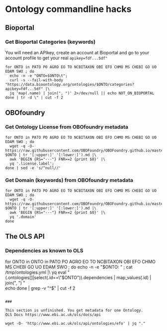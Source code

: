 # Ontology commandline hacks

## Bioportal

### Get Bioportal Categories (keywords) 
You will need an APIkey, create an account at Bioportal 
and go to your account profile to get your real `apikey=fdf...5df"`

```
for ONTO in PATO PO AGRO EO TO NCBITAXON OBI EFO CHMO MS CHEBI GO UO EDAM SWO ; do 
  echo -n -e "ONTO=$ONTO\t"; 
  curl -s --fail-with-body "https://data.bioontology.org/ontologies/$ONTO/categories?apikey=fdf...5df" |\
  jq 'map(.name) | join(", ")' 2>/dev/null || echo NOT_ON_BIOPORTAL
done | tr -d \" | cut -f 2
```

## OBOfoundry

### Get Ontology License from OBOfoundry metadata

```
for ONTO in PATO PO AGRO EO TO NCBITAXON OBI EFO CHMO MS CHEBI GO UO EDAM SWO ; do
  wget -q -O- https://raw.githubusercontent.com/OBOFoundry/OBOFoundry.github.io/master/ontology/$(echo $ONTO | tr '[:upper:]' '[:lower:]').md |\
  awk 'BEGIN {RS="---"} FNR==2 {print $0}' |\
  yq '.license.label'; 
done | sed -e 's/^null//'
```

### Get Domain (keywords) from OBOfoundry metadata
```
for ONTO in PATO PO AGRO EO TO NCBITAXON OBI EFO CHMO MS CHEBI GO UO EDAM SWO ; do 
  wget -q -O- https://raw.githubusercontent.com/OBOFoundry/OBOFoundry.github.io/master/ontology/$(echo $ONTO | tr '[:upper:]' '[:lower:]').md |\
  awk 'BEGIN {RS="---"} FNR==2 {print $0}' |\
  yq '.domain'
done
```

## The OLS API

### Dependencies as known to OLS
for ONTO in ONTO in PATO PO AGRO EO TO NCBITAXON OBI EFO CHMO MS CHEBI GO UO EDAM SWO ; do 
  echo -n -e "$ONTO: " ; cat /tmp/ontologies.yml |\
  yq eval "(.ontologies[]|select(.id==\"$ONTO\")).dependencies | map_values(.id) | join(\", \") "  
  echo
done | grep -v "^$" | cut -f 2

```

### 

This section is unfinished. You get metadata for one Ontology.
OLS Docs https://www.ebi.ac.uk/ols/docs/api

wget -O- 'http://www.ebi.ac.uk/ols/api/ontologies/efo' | jq "."
